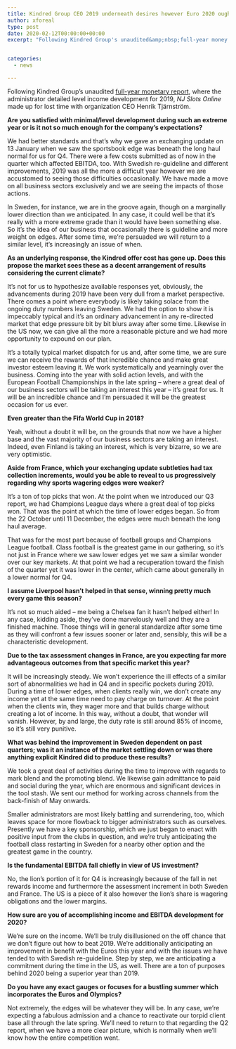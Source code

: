 ```yaml
---
title: Kindred Group CEO 2019 underneath desires however Euro 2020 ought to be our greatest ever event
author: xforeal 
type: post
date: 2020-02-12T00:00:00+00:00
excerpt: "Following Kindred Group's unaudited&amp;nbsp;full-year money related report, where the administrator detailed level income development for 2019, NJ Slots Online made up for lost time with organization CEO&amp;nbsp;Henrik Tj&amp;auml;rnstr&amp;ouml;m "


categories:
  - news

---
```

Following Kindred Group&#8217;s unaudited&nbsp;[full-year monetary report][1], where the administrator detailed level income development for 2019, _NJ Slots Online_ made up for lost time with organization CEO&nbsp;Henrik Tj&auml;rnstr&ouml;m.

**Are you satisfied with minimal/level development during such an extreme year or is it not so much enough for the company&rsquo;s expectations?**

We had better standards and that&rsquo;s why we gave an exchanging update on 13 January when we saw the sportsbook edge was beneath the long haul normal for us for Q4. There were a few costs submitted as of now in the quarter which affected EBITDA, too. With Swedish re-guideline and different improvements, 2019 was all the more a difficult year however we are accustomed to seeing those difficulties occasionally. We have made a move on all business sectors exclusively and we are seeing the impacts of those actions.

In Sweden, for instance, we are in the groove again, though on a marginally lower direction than we anticipated. In any case, it could well be that it&rsquo;s really with a more extreme grade than it would have been something else. So it&rsquo;s the idea of our business that occasionally there is guideline and more weight on edges. After some time, we&rsquo;re persuaded we will return to a similar level, it&rsquo;s increasingly an issue of when.

**As an underlying response, the Kindred offer cost has gone up. Does this propose the market sees these as a decent arrangement of results considering the current climate?**

It&rsquo;s not for us to hypothesize available responses yet, obviously, the advancements during 2019 have been very dull from a market perspective. There comes a point where everybody is likely taking solace from the ongoing duty numbers leaving Sweden. We had the option to show it is impeccably typical and it&rsquo;s an ordinary advancement in any re-directed market that edge pressure bit by bit blurs away after some time. Likewise in the US now, we can give all the more a reasonable picture and we had more opportunity to expound on our plan.

It&rsquo;s a totally typical market dispatch for us and, after some time, we are sure we can receive the rewards of that incredible chance and make great investor esteem leaving it. We work systematically and yearningly over the business. Coming into the year with solid action levels, and with the European Football Championships in the late spring &ndash; where a great deal of our business sectors will be taking an interest this year &ndash; it&rsquo;s great for us. It will be an incredible chance and I&rsquo;m persuaded it will be the greatest occasion for us ever.

**Even greater than the Fifa World Cup in 2018?**

Yeah, without a doubt it will be, on the grounds that now we have a higher base and the vast majority of our business sectors are taking an interest. Indeed, even Finland is taking an interest, which is very bizarre, so we are very optimistic.

**Aside from France, which your exchanging update subtleties had tax collection increments, would you be able to reveal to us progressively regarding why sports wagering edges were weaker?**

It&rsquo;s a ton of top picks that won. At the point when we introduced our Q3 report, we had Champions League days where a great deal of top picks won. That was the point at which the time of lower edges began. So from the 22 October until 11 December, the edges were much beneath the long haul average.

That was for the most part because of football groups and Champions League football. Class football is the greatest game in our gathering, so it&rsquo;s not just in France where we saw lower edges yet we saw a similar wonder over our key markets. At that point we had a recuperation toward the finish of the quarter yet it was lower in the center, which came about generally in a lower normal for Q4.

**I assume Liverpool hasn&rsquo;t helped in that sense, winning pretty much every game this season?**

It&rsquo;s not so much aided &ndash; me being a Chelsea fan it hasn&rsquo;t helped either! In any case, kidding aside, they&rsquo;ve done marvelously well and they are a finished machine. Those things will in general standardize after some time as they will confront a few issues sooner or later and, sensibly, this will be a characteristic development.

**Due to the tax assessment changes in France, are you expecting far more advantageous outcomes from that specific market this year?**

It will be increasingly steady. We won&#8217;t experience the ill effects of a similar sort of abnormalities we had in Q4 and in specific pockets during 2019. During a time of lower edges, when clients really win, we don&rsquo;t create any income yet at the same time need to pay charge on turnover. At the point when the clients win, they wager more and that builds charge without creating a lot of income. In this way, without a doubt, that wonder will vanish. However, by and large, the duty rate is still around 85&percnt; of income, so it&rsquo;s still very punitive.

**What was behind the improvement in Sweden dependent on past quarters; was it an instance of the market settling down or was there anything explicit Kindred did to produce these results?**

We took a great deal of activities during the time to improve with regards to mark blend and the promoting blend. We likewise gain admittance to paid and social during the year, which are enormous and significant devices in the tool stash. We sent our method for working across channels from the back-finish of May onwards.

Smaller administrators are most likely battling and surrendering, too, which leaves space for more flowback to bigger administrators such as ourselves. Presently we have a key sponsorship, which we just began to enact with positive input from the clubs in question, and we&rsquo;re truly anticipating the football class restarting in Sweden for a nearby other option and the greatest game in the country.

**Is the fundamental EBITDA fall chiefly in view of US investment?**

No, the lion&rsquo;s portion of it for Q4 is increasingly because of the fall in net rewards income and furthermore the assessment increment in both Sweden and France. The US is a piece of it also however the lion&rsquo;s share is wagering obligations and the lower margins.

**How sure are you of accomplishing income and EBITDA development for 2020?**

We&rsquo;re sure on the income. We&rsquo;ll be truly disillusioned on the off chance that we don&rsquo;t figure out how to beat 2019. We&rsquo;re additionally anticipating an improvement in benefit with the Euros this year and with the issues we have tended to with Swedish re-guideline. Step by step, we are anticipating a commitment during the time in the US, as well. There are a ton of purposes behind 2020 being a superior year than 2019.

**Do you have any exact gauges or focuses for a bustling summer which incorporates the Euros and Olympics?**

Not extremely, the edges will be whatever they will be. In any case, we&rsquo;re expecting a fabulous admission and a chance to reactivate our torpid client base all through the late spring. We&rsquo;ll need to return to that regarding the Q2 report, when we have a more clear picture, which is normally when we&rsquo;ll know how the entire competition went.

 [1]: #